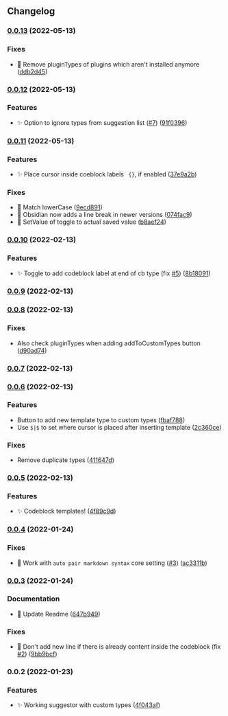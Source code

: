 ## Changelog
### [0.0.13](https://github.com/SkepticMystic/codeblock-completer/compare/0.0.12...0.0.13) (2022-05-13)


### Fixes

* :bug: Remove pluginTypes of plugins which aren't installed anymore ([ddb2d45](https://github.com/SkepticMystic/codeblock-completer/commit/ddb2d450f2412f0afdeb1f9248b2f5ef28f5a40b))

### [0.0.12](https://github.com/SkepticMystic/codeblock-completer/compare/0.0.11...0.0.12) (2022-05-13)


### Features

* :sparkles: Option to ignore types from suggestion list ([#7](https://github.com/SkepticMystic/codeblock-completer/issues/7)) ([91f0396](https://github.com/SkepticMystic/codeblock-completer/commit/91f0396e8b03baa35c890a5e9659854edbe1b6a6))

### [0.0.11](https://github.com/SkepticMystic/codeblock-completer/compare/0.0.10...0.0.11) (2022-05-13)


### Features

* :sparkles: Place cursor inside coeblock labels ` {}`, if enabled ([37e9a2b](https://github.com/SkepticMystic/codeblock-completer/commit/37e9a2b439ccf18a64938926ea4b2c24144818f1))


### Fixes

* :bug: Match lowerCase ([9ecd891](https://github.com/SkepticMystic/codeblock-completer/commit/9ecd891c498e81a16041246b91b70933264bd6a4))
* :bug: Obsidian now adds a line break in newer versions ([074fac9](https://github.com/SkepticMystic/codeblock-completer/commit/074fac9bf94655b06bf8f19500102c0db7367387))
* :bug: SetValue of toggle to actual saved value ([b8aef24](https://github.com/SkepticMystic/codeblock-completer/commit/b8aef24b8b9591196f9e5e55513fa9461fae60b6))

### [0.0.10](https://github.com/SkepticMystic/codeblock-completer/compare/0.0.9...0.0.10) (2022-02-13)


### Features

* :sparkles: Toggle to add codeblock label at end of cb type (fix [#5](https://github.com/SkepticMystic/codeblock-completer/issues/5)) ([8b18091](https://github.com/SkepticMystic/codeblock-completer/commit/8b18091e5ba82c0e2ec776a3035e1944482b7b20))

### [0.0.9](https://github.com/SkepticMystic/codeblock-completer/compare/0.0.8...0.0.9) (2022-02-13)

### [0.0.8](https://github.com/SkepticMystic/codeblock-completer/compare/0.0.7...0.0.8) (2022-02-13)


### Fixes

* Also check pluginTypes when adding addToCustomTypes button ([d90ad74](https://github.com/SkepticMystic/codeblock-completer/commit/d90ad743200350bca9760849c209ec8f261a4d8f))

### [0.0.7](https://github.com/SkepticMystic/codeblock-completer/compare/0.0.6...0.0.7) (2022-02-13)

### [0.0.6](https://github.com/SkepticMystic/codeblock-completer/compare/0.0.5...0.0.6) (2022-02-13)


### Features

* Button to add new template type to custom types ([fbaf788](https://github.com/SkepticMystic/codeblock-completer/commit/fbaf7883a6fd416dfb21d2121a9fb646db4be577))
* Use `$|$` to set where cursor is placed after inserting template ([2c360ce](https://github.com/SkepticMystic/codeblock-completer/commit/2c360ce1660ee0bc9a872b5f953ed1c4bc22c9c6))


### Fixes

* Remove duplicate types ([411647d](https://github.com/SkepticMystic/codeblock-completer/commit/411647d7921df2659480bd615c08747eacaaaecf))

### [0.0.5](https://github.com/SkepticMystic/codeblock-completer/compare/0.0.4...0.0.5) (2022-02-13)


### Features

* :sparkles: Codeblock templates! ([4f89c9d](https://github.com/SkepticMystic/codeblock-completer/commit/4f89c9d12238fc700853f296028cada29e495264))

### [0.0.4](https://github.com/SkepticMystic/codeblock-completer/compare/0.0.3...0.0.4) (2022-01-24)


### Fixes

* :bug: Work with `auto pair markdown syntax` core setting ([#3](https://github.com/SkepticMystic/codeblock-completer/issues/3)) ([ac3311b](https://github.com/SkepticMystic/codeblock-completer/commit/ac3311bf25dd369ba3fb4b017f5f09b629dc0b4e))

### [0.0.3](https://github.com/SkepticMystic/codeblock-completer/compare/0.0.2...0.0.3) (2022-01-24)


### Documentation

* :memo: Update Readme ([647b949](https://github.com/SkepticMystic/codeblock-completer/commit/647b94994f8e519d311cfee05a72fb18ebed9c35))


### Fixes

* :bug: Don't add new line if there is already content inside the codeblock (fix [#2](https://github.com/SkepticMystic/codeblock-completer/issues/2)) ([9bb9bcf](https://github.com/SkepticMystic/codeblock-completer/commit/9bb9bcf78edc36a9a0bf54f02f94a2434cf33ab8))

### 0.0.2 (2022-01-23)


### Features

* :sparkles: Working suggestor with custom types ([4f043af](https://github.com/SkepticMystic/codeblock-completer/commit/4f043afd5a2bca957c8a33bb1f0a3aeafdd8ad27))
